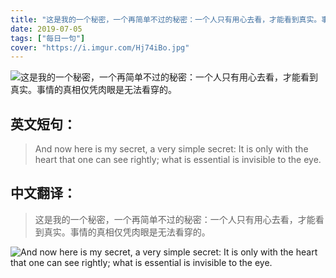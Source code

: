 ```yaml
---
title: "这是我的一个秘密，一个再简单不过的秘密：一个人只有用心去看，才能看到真实。事情的真相仅凭肉眼是无法看穿的。"
date: 2019-07-05
tags: ["每日一句"]
cover: "https://i.imgur.com/Hj74iBo.jpg"
---
```


![这是我的一个秘密，一个再简单不过的秘密：一个人只有用心去看，才能看到真实。事情的真相仅凭肉眼是无法看穿的。](https://i.imgur.com/DJE7KGZ.jpg)

## 英文短句：
> And now here is my secret, a very simple secret: It is only with the heart that one can see rightly; what is essential is invisible to the eye.

<!--more-->

## 中文翻译：
> 这是我的一个秘密，一个再简单不过的秘密：一个人只有用心去看，才能看到真实。事情的真相仅凭肉眼是无法看穿的。

![And now here is my secret, a very simple secret: It is only with the heart that one can see rightly; what is essential is invisible to the eye.](https://i.imgur.com/aGT4Cbl.jpg)

